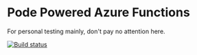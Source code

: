 # Pode Powered Azure Functions

For personal testing mainly, don't pay no attention here.

[![Build status](https://dev.azure.com/aeon-it/MyFirstProject/_apis/build/status/podefunctest1%20-%20CI)](https://dev.azure.com/aeon-it/MyFirstProject/_build/latest?definitionId=1)
